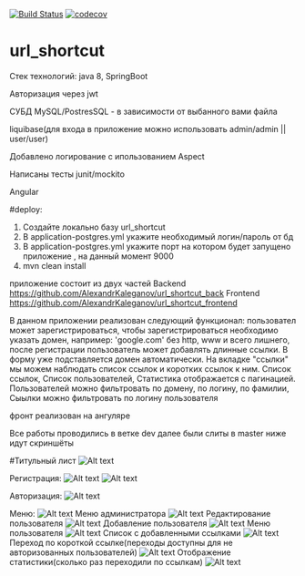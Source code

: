 [![Build Status](https://travis-ci.org/AlexandrKaleganov/url_shortcut_back.svg?branch=master)](https://travis-ci.org/AlexandrKaleganov/url_shortcut_back)
[![codecov](https://codecov.io/gh/AlexandrKaleganov/url_shortcut_back/branch/master/graph/badge.svg?token=L1PSKISZXZ)](https://codecov.io/gh/AlexandrKaleganov/url_shortcut_back)
# url_shortcut
Стек технологий:
java 8,
SpringBoot

Авторизация через  jwt

СУБД MySQL/PostresSQL  - в зависимости от выбанного вами файла

liquibase(для входа в приложение можно использовать admin/admin || user/user)

Добавлено логирование с ипользованием Aspect

Написаны   тесты junit/mockito

Angular

#deploy: 
1. Создайте локально базу url_shortcut
2. В application-postgres.yml  укажите необходимый логин/пароль от бд
3. В application-postgres.yml  укажите порт на котором будет запущено приложение , на данный момент  9000
4. mvn clean install

приложение состоит из двух частей
Backend
https://github.com/AlexandrKaleganov/url_shortcut_back
Frontend
https://github.com/AlexandrKaleganov/url_shortcut_frontend

В данном приложении реализован следующий функционал: 
пользовател может зарегистрироваться, чтобы зарегистрироваться необходимо указать домен, например: 'google.com'
без http, www  и всего лишнего,  после регистрации пользователь может добавлять длинные ссылки.
В форму уже подставляется домен автоматически.
На вкладке "ссылки" мы можем наблюдать список ссылок и коротких ссылок к ним.
Список ссылок, Список пользователей, Статистика отображается с пагинацией.
Пользователей можно  фильтровать по домену, по логину, по фамилии, Сыылки можно фильтровать по логину пользователя

фронт реализован на ангуляре

Все работы проводились в ветке dev далее были слиты в master 
ниже идут скриншёты


#Титульный лист
![Alt text](https://github.com/AlexandrKaleganov/url_shortcut_back/blob/master/src/main/resources/img/1.png?raw=true "Optional Title")

Регистрация:
![Alt text](https://github.com/AlexandrKaleganov/url_shortcut_back/blob/master/src/main/resources/img/reg1.png?raw=true "Optional Title")
![Alt text](https://github.com/AlexandrKaleganov/url_shortcut_back/blob/master/src/main/resources/img/reg2.png?raw=true "Optional Title")

Авторизация:
![Alt text](https://github.com/AlexandrKaleganov/url_shortcut_back/blob/master/src/main/resources/img/auth.png?raw=true "Optional Title")

Меню:
![Alt text](https://github.com/AlexandrKaleganov/url_shortcut_back/blob/master/src/main/resources/img/menu.png?raw=true "Optional Title")
Меню администратора
![Alt text](https://github.com/AlexandrKaleganov/url_shortcut_back/blob/master/src/main/resources/img/menu-user-admin.png?raw=true "Optional Title")
Редактирование пользователя
![Alt text](https://github.com/AlexandrKaleganov/url_shortcut_back/blob/master/src/main/resources/img/addUSer.png?raw=true "Optional Title")
Добавление пользователя
![Alt text](https://github.com/AlexandrKaleganov/url_shortcut_back/blob/master/src/main/resources/img/editUser.png?raw=true "Optional Title")
Меню пользователя
![Alt text](https://github.com/AlexandrKaleganov/url_shortcut_back/blob/master/src/main/resources/img/menu-user-user.png?raw=true "Optional Title")
Список с добавленными ссылками
![Alt text](https://github.com/AlexandrKaleganov/url_shortcut_back/blob/master/src/main/resources/img/urladd.png?raw=true "Optional Title")
Переход по короткой ссылке(переходы доступны для не авторизованных пользователей)
![Alt text](https://github.com/AlexandrKaleganov/url_shortcut_back/blob/master/src/main/resources/img/sendshortcut.png?raw=true "Optional Title")
Отображение статистики(сколько раз переходили по ссылкам)
![Alt text](https://github.com/AlexandrKaleganov/url_shortcut_back/blob/master/src/main/resources/img/statistic.png?raw=true "Optional Title")






